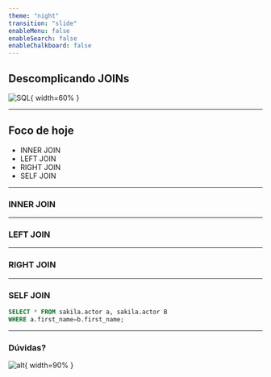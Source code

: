 ```yaml
---
theme: "night"
transition: "slide"
enableMenu: false
enableSearch: false
enableChalkboard: false
---
```


## Descomplicando JOINs

![SQL](https://media0.giphy.com/media/vISmwpBJUNYzukTnVx/giphy.gif?cid=ecf05e47hv1z1eppm61bty0c7689aebsjv2cwmex18ayifqh&rid=giphy.gif&ct=g){ width=60% }

---

## Foco de hoje

- INNER JOIN
- LEFT JOIN
- RIGHT JOIN
- SELF JOIN

---

### INNER JOIN

---

### LEFT JOIN

---

### RIGHT JOIN

---

### SELF JOIN

```sql
SELECT * FROM sakila.actor a, sakila.actor B
WHERE a.first_name=b.first_name;
```

---




### Dúvidas?

![alt](https://media3.giphy.com/media/3o6MbudLhIoFwrkTQY/giphy.gif?cid=790b76117789c6161150915091725a365bdeac4e06fd01cd&rid=giphy.gif&ct=g){ width=90% }
